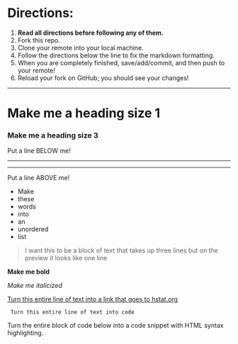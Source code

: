 # Directions:
1. **Read all directions before following any of them.**
2. Fork this repo.
2. Clone your remote into your local machine.
3. Follow the directions below the line to fix the markdown formatting.
4. When you are completely finished, save/add/commit, and then push to your remote!
5. Reload your fork on GitHub; you should see your changes!

---

# Make me a heading size 1
### Make me a heading size 3

Put a line BELOW me!
___
___

Put a line ABOVE me!

- Make
- these
- words
- into
- an
- unordered
- list

> I want this to be a block of text
that takes up three lines but on
the preview it looks like one line

**Make me bold**

_Make me italicized_

[Turn this entire line of text into a link that goes to hstat.org](www.hstat.org)

<CODE> Turn this entire line of text into code </CODE>

Turn the entire block of code below into a code snippet with HTML syntax highlighting.

<ol>
<!-- <li>Item 1</li>
<li>Item 2</li>
<li>Item 3</li> -->
</ol>